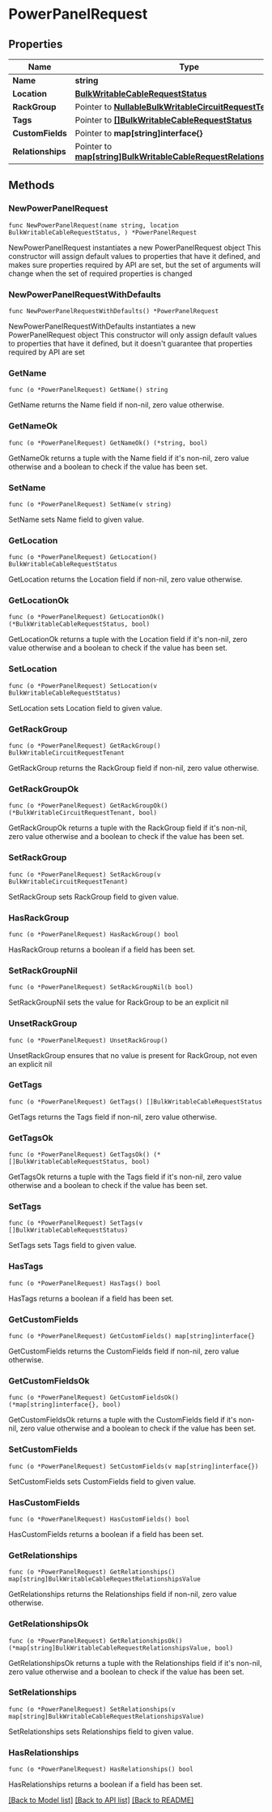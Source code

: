 # PowerPanelRequest

## Properties

Name | Type | Description | Notes
------------ | ------------- | ------------- | -------------
**Name** | **string** |  | 
**Location** | [**BulkWritableCableRequestStatus**](BulkWritableCableRequestStatus.md) |  | 
**RackGroup** | Pointer to [**NullableBulkWritableCircuitRequestTenant**](BulkWritableCircuitRequestTenant.md) |  | [optional] 
**Tags** | Pointer to [**[]BulkWritableCableRequestStatus**](BulkWritableCableRequestStatus.md) |  | [optional] 
**CustomFields** | Pointer to **map[string]interface{}** |  | [optional] 
**Relationships** | Pointer to [**map[string]BulkWritableCableRequestRelationshipsValue**](BulkWritableCableRequestRelationshipsValue.md) |  | [optional] 

## Methods

### NewPowerPanelRequest

`func NewPowerPanelRequest(name string, location BulkWritableCableRequestStatus, ) *PowerPanelRequest`

NewPowerPanelRequest instantiates a new PowerPanelRequest object
This constructor will assign default values to properties that have it defined,
and makes sure properties required by API are set, but the set of arguments
will change when the set of required properties is changed

### NewPowerPanelRequestWithDefaults

`func NewPowerPanelRequestWithDefaults() *PowerPanelRequest`

NewPowerPanelRequestWithDefaults instantiates a new PowerPanelRequest object
This constructor will only assign default values to properties that have it defined,
but it doesn't guarantee that properties required by API are set

### GetName

`func (o *PowerPanelRequest) GetName() string`

GetName returns the Name field if non-nil, zero value otherwise.

### GetNameOk

`func (o *PowerPanelRequest) GetNameOk() (*string, bool)`

GetNameOk returns a tuple with the Name field if it's non-nil, zero value otherwise
and a boolean to check if the value has been set.

### SetName

`func (o *PowerPanelRequest) SetName(v string)`

SetName sets Name field to given value.


### GetLocation

`func (o *PowerPanelRequest) GetLocation() BulkWritableCableRequestStatus`

GetLocation returns the Location field if non-nil, zero value otherwise.

### GetLocationOk

`func (o *PowerPanelRequest) GetLocationOk() (*BulkWritableCableRequestStatus, bool)`

GetLocationOk returns a tuple with the Location field if it's non-nil, zero value otherwise
and a boolean to check if the value has been set.

### SetLocation

`func (o *PowerPanelRequest) SetLocation(v BulkWritableCableRequestStatus)`

SetLocation sets Location field to given value.


### GetRackGroup

`func (o *PowerPanelRequest) GetRackGroup() BulkWritableCircuitRequestTenant`

GetRackGroup returns the RackGroup field if non-nil, zero value otherwise.

### GetRackGroupOk

`func (o *PowerPanelRequest) GetRackGroupOk() (*BulkWritableCircuitRequestTenant, bool)`

GetRackGroupOk returns a tuple with the RackGroup field if it's non-nil, zero value otherwise
and a boolean to check if the value has been set.

### SetRackGroup

`func (o *PowerPanelRequest) SetRackGroup(v BulkWritableCircuitRequestTenant)`

SetRackGroup sets RackGroup field to given value.

### HasRackGroup

`func (o *PowerPanelRequest) HasRackGroup() bool`

HasRackGroup returns a boolean if a field has been set.

### SetRackGroupNil

`func (o *PowerPanelRequest) SetRackGroupNil(b bool)`

 SetRackGroupNil sets the value for RackGroup to be an explicit nil

### UnsetRackGroup
`func (o *PowerPanelRequest) UnsetRackGroup()`

UnsetRackGroup ensures that no value is present for RackGroup, not even an explicit nil
### GetTags

`func (o *PowerPanelRequest) GetTags() []BulkWritableCableRequestStatus`

GetTags returns the Tags field if non-nil, zero value otherwise.

### GetTagsOk

`func (o *PowerPanelRequest) GetTagsOk() (*[]BulkWritableCableRequestStatus, bool)`

GetTagsOk returns a tuple with the Tags field if it's non-nil, zero value otherwise
and a boolean to check if the value has been set.

### SetTags

`func (o *PowerPanelRequest) SetTags(v []BulkWritableCableRequestStatus)`

SetTags sets Tags field to given value.

### HasTags

`func (o *PowerPanelRequest) HasTags() bool`

HasTags returns a boolean if a field has been set.

### GetCustomFields

`func (o *PowerPanelRequest) GetCustomFields() map[string]interface{}`

GetCustomFields returns the CustomFields field if non-nil, zero value otherwise.

### GetCustomFieldsOk

`func (o *PowerPanelRequest) GetCustomFieldsOk() (*map[string]interface{}, bool)`

GetCustomFieldsOk returns a tuple with the CustomFields field if it's non-nil, zero value otherwise
and a boolean to check if the value has been set.

### SetCustomFields

`func (o *PowerPanelRequest) SetCustomFields(v map[string]interface{})`

SetCustomFields sets CustomFields field to given value.

### HasCustomFields

`func (o *PowerPanelRequest) HasCustomFields() bool`

HasCustomFields returns a boolean if a field has been set.

### GetRelationships

`func (o *PowerPanelRequest) GetRelationships() map[string]BulkWritableCableRequestRelationshipsValue`

GetRelationships returns the Relationships field if non-nil, zero value otherwise.

### GetRelationshipsOk

`func (o *PowerPanelRequest) GetRelationshipsOk() (*map[string]BulkWritableCableRequestRelationshipsValue, bool)`

GetRelationshipsOk returns a tuple with the Relationships field if it's non-nil, zero value otherwise
and a boolean to check if the value has been set.

### SetRelationships

`func (o *PowerPanelRequest) SetRelationships(v map[string]BulkWritableCableRequestRelationshipsValue)`

SetRelationships sets Relationships field to given value.

### HasRelationships

`func (o *PowerPanelRequest) HasRelationships() bool`

HasRelationships returns a boolean if a field has been set.


[[Back to Model list]](../README.md#documentation-for-models) [[Back to API list]](../README.md#documentation-for-api-endpoints) [[Back to README]](../README.md)


